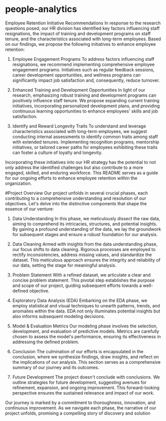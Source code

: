 # people-analytics
Employee Retention Initiative Recommendations
In response to the research questions posed, our HR division has identified key factors influencing staff resignations, the impact of training and development programs on staff tenure, and the characteristics associated with long-term employees. Based on our findings, we propose the following initiatives to enhance employee retention:

1. Employee Engagement Programs
To address factors influencing staff resignations, we recommend implementing comprehensive employee engagement programs. Initiatives such as regular feedback sessions, career development opportunities, and wellness programs can significantly impact job satisfaction and, consequently, reduce turnover.

2. Enhanced Training and Development Opportunities
In light of our research, emphasizing robust training and development programs can positively influence staff tenure. We propose expanding current training initiatives, incorporating personalized development plans, and providing continuous learning opportunities to enhance employees' skills and job satisfaction.

3. Identify and Reward Longevity Traits
To understand and leverage characteristics associated with long-term employees, we suggest conducting internal assessments to identify common traits among staff with extended tenures. Implementing recognition programs, mentorship initiatives, or tailored career paths for employees exhibiting these traits can foster a culture of loyalty and longevity.

Incorporating these initiatives into our HR strategy has the potential to not only address the identified challenges but also contribute to a more engaged, skilled, and enduring workforce. This README serves as a guide for our ongoing efforts to enhance employee retention within the organization.

#Project Overview
Our project unfolds in several crucial phases, each contributing to a comprehensive understanding and resolution of our objectives. Let's delve into the distinctive components that shape the essence of our venture:

1. Data Understanding
In this phase, we meticulously dissect the raw data, aiming to comprehend its intricacies, structures, and potential insights. By gaining a profound understanding of the data, we lay the groundwork for subsequent stages and ensure a robust foundation for our analysis.

2. Data Cleaning
Armed with insights from the data understanding phase, our focus shifts to data cleaning. Rigorous processes are employed to rectify inconsistencies, address missing values, and standardize the dataset. This meticulous approach ensures the integrity and reliability of our data, setting the stage for meaningful analysis.

3. Problem Statement
With a refined dataset, we articulate a clear and concise problem statement. This pivotal step establishes the purpose and scope of our project, guiding subsequent efforts towards a well-defined objective.

4. Exploratory Data Analysis (EDA)
Embarking on the EDA phase, we employ statistical and visual techniques to unearth patterns, trends, and anomalies within the data. EDA not only illuminates potential insights but also informs subsequent modeling decisions.

5. Model & Evaluation Metrics
Our modeling phase involves the selection, development, and evaluation of predictive models. Metrics are carefully chosen to assess the model's performance, ensuring its effectiveness in addressing the defined problem.

6. Conclusion
The culmination of our efforts is encapsulated in the conclusion, where we synthesize findings, draw insights, and reflect on the implications of our analysis. This section serves as a comprehensive summary of our journey and its outcomes.

7. Future Development
The project doesn't conclude with conclusions. We outline strategies for future development, suggesting avenues for refinement, expansion, and ongoing improvement. This forward-looking perspective ensures the sustained relevance and impact of our work.

Our journey is marked by a commitment to thoroughness, innovation, and continuous improvement. As we navigate each phase, the narrative of our project unfolds, promising a compelling story of discovery and solution
